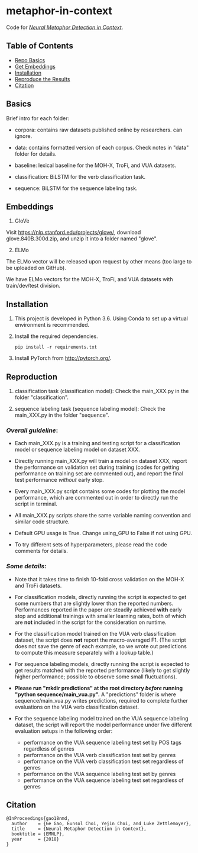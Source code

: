 # metaphor-in-context
Code for [_Neural Metaphor Detection in Context_](https://arxiv.org/pdf/1808.09653.pdf).

## Table of Contents
- [Repo Basics](#basics)
- [Get Embeddings](#embeddings)
- [Installation](#installation)
- [Reproduce the Results](#reproduction)
- [Citation](#citation)

## Basics
Brief intro for each folder:

- corpora: contains raw datasets published online by researchers. can ignore.

- data: contains formatted version of each corpus. Check notes in "data" folder for details.

- baseline: lexical baseline for the MOH-X, TroFi, and VUA datasets.

- classification: BiLSTM for the verb classification task.

- sequence: BiLSTM for the sequence labeling task.

## Embeddings
1. GloVe

Visit https://nlp.stanford.edu/projects/glove/, download glove.840B.300d.zip, and unzip it into a folder named "glove".

2. ELMo

The ELMo vector will be released upon request by other means (too large to be uploaded on GitHub).

We have ELMo vectors for the MOH-X, TroFi, and VUA datasets with train/dev/test division. 

## Installation
1. This project is developed in Python 3.6. Using Conda to set up a virtual environment is recommended.

2. Install the required dependencies. 
    ```
    pip install -r requirements.txt
    ```
    
3. Install PyTorch from http://pytorch.org/.


## Reproduction

1. classification task (classification model): Check the main_XXX.py in the folder "classification".

2. sequence labeling task (sequence labeling model): Check the main_XXX.py in the folder "sequence".

### _Overall guideline_:

- Each main_XXX.py is a training and testing script for a classification model or sequence labeling model on dataset XXX. 

- Directly running main_XXX.py will train a model on dataset XXX, report the performance on validation set during training (codes for getting performance on training set are commented out), and report the final test performance *without* early stop. 

- Every main_XXX.py script contains some codes for plotting the model performance, which are commented out in order to directly run the script in terminal.

- All main_XXX.py scripts share the same variable naming convention and similar code structure.

- Default GPU usage is True. Change using_GPU to False if not using GPU.

- To try different sets of hyperparameters, please read the code comments for details.

### _Some details_:

- Note that it takes time to finish 10-fold cross validation on the MOH-X and TroFi datasets.

- For classification models, directly running the script is expected to get some numbers that are slightly lower than the reported numbers. Performances reported in the paper are steadily achieved **with** early stop and additional trainings with smaller learning rates, both of which are **not** included in the script for the consideration on runtime.

- For the classification model trained on the VUA verb classification dataset, the script does **not** report the macro-averaged F1. (The script does not save the genre of each example, so we wrote out predictions to compute this measure separately with a lookup table.)

- For sequence labeling models, directly running the script is expected to get results matched with the reported performance (likely to get slightly higher performance; possible to observe some small fluctuations).

- **Please run "mkdir predictions" at the root directory *before* running "python sequence/main_vua.py".** A "predictions" folder is where sequence/main_vua.py writes predictions, required to complete further evaluations on the VUA verb classification dataset.

- For the sequence labeling model trained on the VUA sequence labeling dataset, the script will report the model performance under five different evaluation setups in the following order:
    - performance on the VUA sequence labeling test set by POS tags regardless of genres
    - performance on the VUA verb classification test set by genres
    - performance on the VUA verb classification test set regardless of genres
    - performance on the VUA sequence labeling test set by genres
    - performance on the VUA sequence labeling test set regardless of genres



## Citation
```
@InProceedings{gao18nmd,
  author    = {Ge Gao, Eunsol Choi, Yejin Choi, and Luke Zettlemoyer},
  title     = {Neural Metaphor Detection in Context},
  booktitle = {EMNLP},
  year      = {2018}
}
```
